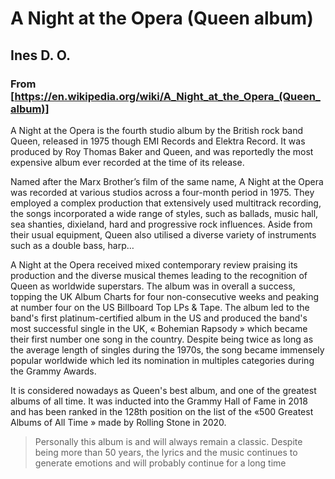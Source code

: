 # A Night at the Opera (Queen album)
## Ines D. O.
### From [https://en.wikipedia.org/wiki/A_Night_at_the_Opera_(Queen_album)]

A Night at the Opera is the fourth  studio album by the British rock band Queen, released in 1975 though EMI Records and Elektra Record. It was produced by Roy Thomas Baker and Queen, and was reportedly the most expensive album ever recorded at the time of its release.


Named after the Marx Brother’s film of the same name, A Night at the Opera was recorded at various studios across a four-month period in 1975. They employed a complex production that extensively used multitrack recording, the songs incorporated a wide range of styles, such as ballads, music hall, sea shanties, dixieland, hard and progressive rock influences. Aside from their usual equipment, Queen also utilised a diverse variety of instruments such as a double bass, harp…

A Night at the Opera received mixed contemporary review praising its production and the diverse musical themes leading to the recognition of Queen as worldwide superstars. The album was in overall a success, topping the UK Album Charts for four non-consecutive weeks and peaking at number four on the US Billboard Top LPs & Tape. The album led to the band's first platinum-certified album in the US and produced the band's most successful single in the UK, « Bohemian Rapsody » which became their first
number one song in the country. Despite being twice as long as the average length of singles during the 1970s, the song became immensely popular worldwide which led its nomination in multiples categories during the Grammy Awards.

It is considered nowadays as Queen's best album, and one of the greatest albums of all time. It was inducted into the Grammy Hall of Fame  in 2018 and has been ranked in the 128th position on the list of the «500 Greatest Albums of All Time » made by Rolling Stone in 2020. 

> Personally this album is and will always remain a classic. Despite being more than 50 years, the lyrics and the music continues to generate emotions and will probably continue for a long time
